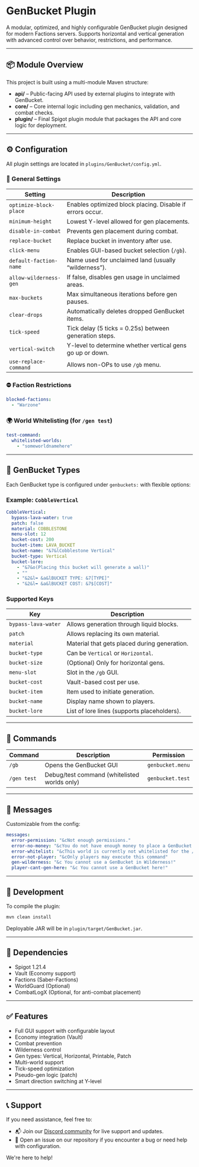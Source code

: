 # GenBucket Plugin

A modular, optimized, and highly configurable GenBucket plugin designed for modern Factions servers. Supports horizontal and vertical generation with advanced control over behavior, restrictions, and performance.

---

## 📦 Module Overview

This project is built using a multi-module Maven structure:

- **api/** – Public-facing API used by external plugins to integrate with GenBucket.
- **core/** – Core internal logic including gen mechanics, validation, and combat checks.
- **plugin/** – Final Spigot plugin module that packages the API and core logic for deployment.

---

## ⚙️ Configuration

All plugin settings are located in `plugins/GenBucket/config.yml`.

### 🔧 General Settings

| Setting | Description |
|--------|-------------|
| `optimize-block-place` | Enables optimized block placing. Disable if errors occur. |
| `minimum-height` | Lowest Y-level allowed for gen placements. |
| `disable-in-combat` | Prevents gen placement during combat. |
| `replace-bucket` | Replace bucket in inventory after use. |
| `click-menu` | Enables GUI-based bucket selection (`/gb`). |
| `default-faction-name` | Name used for unclaimed land (usually “wilderness”). |
| `allow-wilderness-gen` | If false, disables gen usage in unclaimed areas. |
| `max-buckets` | Max simultaneous iterations before gen pauses. |
| `clear-drops` | Automatically deletes dropped GenBucket items. |
| `tick-speed` | Tick delay (5 ticks = 0.25s) between generation steps. |
| `vertical-switch` | Y-level to determine whether vertical gens go up or down. |
| `use-replace-command` | Allows non-OPs to use `/gb` menu. |

### ⛔ Faction Restrictions

```yaml
blocked-factions:
  - "Warzone"
```

### 🌍 World Whitelisting (for `/gen test`)

```yaml
test-command:
  whitelisted-worlds:
    - "someworldnamehere"
```

---

## 🧱 GenBucket Types

Each GenBucket type is configured under `genbuckets:` with flexible options:

### Example: `CobbleVertical`

```yaml
CobbleVertical:
  bypass-lava-water: true
  patch: false
  material: COBBLESTONE
  menu-slot: 12
  bucket-cost: 200
  bucket-item: LAVA_BUCKET
  bucket-name: "&7&lCobblestone Vertical"
  bucket-type: Vertical
  bucket-lore:
    - "&7&o(Placing this bucket will generate a wall)"
    - ""
    - "&2&l➥ &a&lBUCKET TYPE: &7[TYPE]"
    - "&2&l➥ &a&lBUCKET COST: &7$[COST]"
```

### Supported Keys

| Key | Description |
|-----|-------------|
| `bypass-lava-water` | Allows generation through liquid blocks. |
| `patch` | Allows replacing its own material. |
| `material` | Material that gets placed during generation. |
| `bucket-type` | Can be `Vertical` or `Horizontal`. |
| `bucket-size` | (Optional) Only for horizontal gens. |
| `menu-slot` | Slot in the `/gb` GUI. |
| `bucket-cost` | Vault-based cost per use. |
| `bucket-item` | Item used to initiate generation. |
| `bucket-name` | Display name shown to players. |
| `bucket-lore` | List of lore lines (supports placeholders). |

---

## 🧩 Commands

| Command | Description | Permission |
|---------|-------------|------------|
| `/gb` | Opens the GenBucket GUI | `genbucket.menu` |
| `/gen test` | Debug/test command (whitelisted worlds only) | `genbucket.test` |

---

## 💬 Messages

Customizable from the config:

```yaml
messages:
  error-permission: "&cNot enough permissions."
  error-no-money: "&cYou do not have enough money to place a GenBucket!"
  error-whitelist: "&cThis world is currently not whitelisted for the /gen test command!"
  error-not-player: "&cOnly players may execute this command"
  gen-wilderness: "&c You cannot use a GenBucket in Wilderness!"
  player-cant-gen-here: "&c You cannot use a GenBucket here!"
```

---

## 🧪 Development

To compile the plugin:

```bash
mvn clean install
```

Deployable JAR will be in `plugin/target/GenBucket.jar`.

---

## 🔗 Dependencies

- Spigot 1.21.4
- Vault (Economy support)
- Factions (Saber-Factions)
- WorldGuard (Optional)
- CombatLogX (Optional, for anti-combat placement)

---

## ✅ Features

- Full GUI support with configurable layout
- Economy integration (Vault)
- Combat prevention
- Wilderness control
- Gen types: Vertical, Horizontal, Printable, Patch
- Multi-world support
- Tick-speed optimization
- Pseudo-gen logic (patch)
- Smart direction switching at Y-level

---

## 📞 Support

If you need assistance, feel free to:

- 📬 Join our [Discord community](https://discord.gg/3mvJq5f) for live support and updates.
- 🐛 Open an issue on our repository if you encounter a bug or need help with configuration.

We're here to help!
